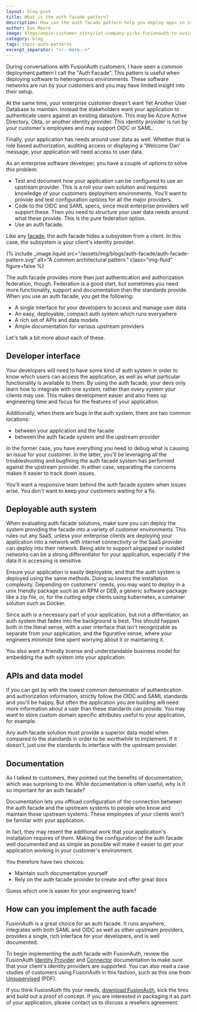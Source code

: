 ```yaml
---
layout: blog-post
title: What is the auth facade pattern?
description: How can the auth facade pattern help you deploy apps in customer's networks?
author: Dan Moore
image: blogs/ampio-customer-story/iot-company-picks-fusionauth-to-avoid-getting-distracted-by-auth-header-image.png
category: blog
tags: topic-auth-patterns
excerpt_separator: "<!--more-->"
---
```


During conversations with FusionAuth customers, I have seen a common deployment pattern I call the "Auth Facade". This pattern is useful when deploying software to heterogenous environments. These software networks are run by your customers and you may have limited insight into their setup. 

<!--more-->

At the same time, your enterprise customer doesn't want Yet Another User Database to maintain. Instead the stakeholders want your application to authenticate users against an existing datastore. This may be Azure Active Directory, Okta, or another identity provider. This identity provider is run by your customer's employees and may support OIDC or SAML.

Finally, your application has needs around user data as well. Whether that is role based authorization, auditing access or displaying a 'Welcome Dan' message, your application will need access to user data.

As an enterprise software developer, you have a couple of options to solve this problem:

* Test and document how your application can be configured to use an upstream provider. This is a roll your own solution and requires knowledge of your customers deployment environments. You'll want to provide and test configuration options for all the major providers.
* Code to the OIDC and SAML specs, since most enterprise providers will support these. Then you need to structure your user data needs around what these provide. This is the pure federation option.
* Use an auth facade.

Like any [facade](https://en.wikipedia.org/wiki/Facade_pattern), the auth facade hides a subsystem from a client. In this case, the subsystem is your client's identity provider.

{% include _image.liquid src="/assets/img/blogs/auth-facade/auth-facade-pattern.svg" alt="A common architectural pattern." class="img-fluid" figure=false %}

The auth facade provides more than just authentication and authorization federation, though. Federation is a good start, but sometimes you need more functionality, support and documentation than the standards provide. When you use an auth facade, you get the following:

* A single interface for your developers to access and manage user data
* An easy, deployable, compact auth system which runs everywhere
* A rich set of APIs and data models
* Ample documentation for various upstream providers 

Let's talk a bit more about each of these.

## Developer interface

Your developers will need to have some kind of auth system in order to know which users can access the application, as well as what particular functionality is available to them. By using the auth facade, your devs only learn how to integrate with one system, rather than every system your clients may use. This makes development easier and also frees up engineering time and focus for the features of your application. 

Additionally, when there are bugs in the auth system, there are two common locations:

* between your application and the facade
* between the auth facade system and the upstream provider

In the former case, you have everything you need to debug what is causing an issue for your customer. In the latter, you'll be leveraging all the troubleshooting and bugfixing the auth facade system has performed against the upstream provider. In either case, separating the concerns makes it easier to track down issues.

You'll want a responsive team behind the auth facade system when issues arise. You don't want to keep your customers waiting for a fix.

## Deployable auth system

When evaluating auth facade solutions, make sure you can deploy the system providing the facade into a variety of customer environments. This rules out any SaaS, unless your enterprise clients are deploying your application into a network with internet connectivity or the SaaS provider can deploy into their network. Being able to support airgapped or isolated networks can be a strong differentiator for your application, especially if the data it is accessing is sensitive.

Ensure your application is easily deployable, and that the auth system is deployed using the same methods. Doing so lowers the installation complexity. Depending on customers' needs, you may want to deploy in a unix friendly package such as an RPM or DEB, a generic software package like a zip file, or, for the cutting edge clients using kubernetes, a container solution such as Docker.

Since auth is a necessary part of your application, but not a differntiator, an auth system that fades into the background is best. This should happen both in the literal sense, with a user interface that isn't recognizable as separate from your application, and the figurative sense, where your engineers minimize time spent worrying about it or maintaining it.

You also want a friendly license and understandable business model for embedding the auth system into your application.

## APIs and data model

If you can get by with the lowest common denominator of authentication and authorization information, strictly follow the OIDC and SAML standards and you'll be happy. But often the application you are building will need more information about a user than these standards can provide. You may want to store custom domain specific attributes useful to your application, for example.

Any auth facade solution must provide a superior data model when compared to the standards in order to be worthwhile to implement. If it doesn't, just use the standards to interface with the upstream provider.

## Documentation

As I talked to customers, they pointed out the benefits of documentation, which was surprising to me. While documentation is often useful, why is it so important for an auth facade? 

Documentation lets you offload configuration of the connection between the auth facade and the upstream systems to people who know and maintain those upstream systems. These employees of your clients won't be familiar with your application. 

In fact, they may resent the additional work that your application's installation requires of them. Making the configuration of the auth facade well documented and as simple as possible will make it easier to get your application working in your customer's environment.

You therefore have two choices:

* Maintain such documentation yourself
* Rely on the auth facade provider to create and offer great docs

Guess which one is easier for your engineering team?

## How can you implement the auth facade

FusionAuth is a great choice for an auth facade. It runs anywhere, integrates with both SAML and OIDC as well as other upstream providers, provides a single, rich interface for your developers, and is well documented.

To begin implementing the auth facade with FusionAuth, review the FusionAuth [Identity Provider](/docs/v1/tech/identity-providers/) and [Connector](/docs/v1/tech/connectors/) documentation to make sure that your client's identity providers are supported. You can also read a case studies of customers using FusionAuth in this fashion, such as this one from [Unsupervised](/resources/unsupervised-case-study.pdf) (PDF).

If you think FusionAuth fits your needs, [download FusionAuth](/download/), kick the tires and build out a proof of concept. If you are interested in packaging it as part of your application, please contact us to discuss a resellers agreement.
